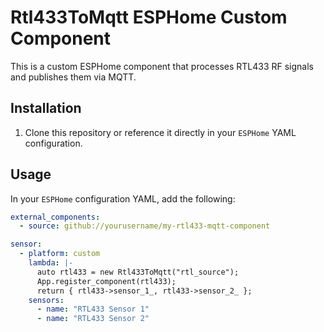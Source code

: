 # Rtl433ToMqtt ESPHome Custom Component

This is a custom ESPHome component that processes RTL433 RF signals and publishes them via MQTT.

## Installation

1. Clone this repository or reference it directly in your `ESPHome` YAML configuration.

## Usage

In your `ESPHome` configuration YAML, add the following:

```yaml
external_components:
  - source: github://yourusername/my-rtl433-mqtt-component

sensor:
  - platform: custom
    lambda: |-
      auto rtl433 = new Rtl433ToMqtt("rtl_source");
      App.register_component(rtl433);
      return { rtl433->sensor_1_, rtl433->sensor_2_ };
    sensors:
      - name: "RTL433 Sensor 1"
      - name: "RTL433 Sensor 2"
